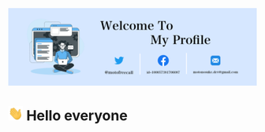 <img  src="./Portfolio-Banner-Profile-1920x600.png" />

<h1><img src="https://raw.githubusercontent.com/ABSphreak/ABSphreak/master/gifs/Hi.gif" width="30px">&nbspHello everyone</h1>
